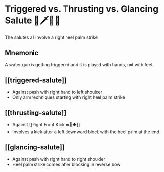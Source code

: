 # Triggered vs. Thrusting vs. Glancing Salute 🔫🗡️👀🫡

The salutes all involve a right heel palm strike

## Mnemonic

A water gun is getting triggered and it is played with hands, not with feet.

## [[triggered-salute]]

- Against push with right hand to left shoulder
- Only arm techniques starting with right heel palm strike

## [[thrusting-salute]]

- Against [[Right Front Kick ➡️🦶⬆️]]
- Involves a kick after a left downward block with the heel palm at the end

## [[glancing-salute]]

- Against push with right hand to right shoulder
- Heel palm strike comes after blocking in reverse bow
